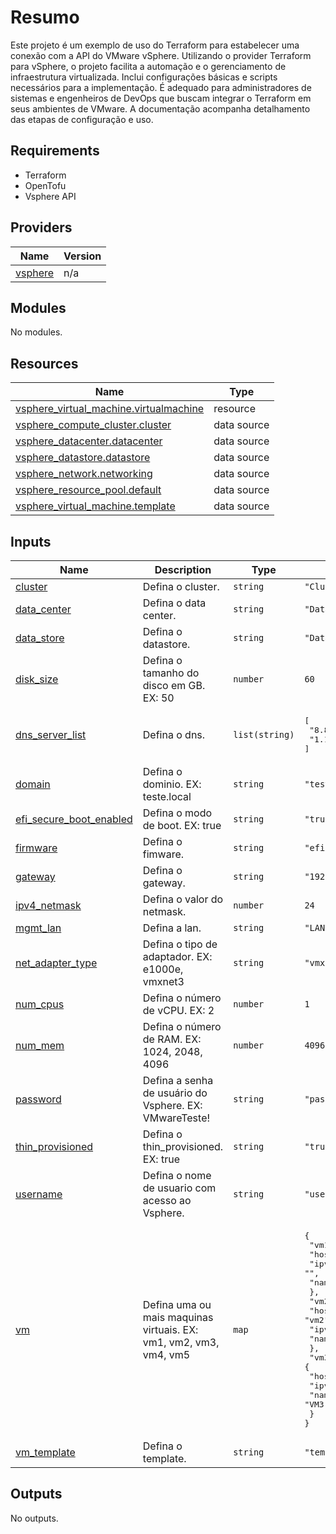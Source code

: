 <!-- BEGIN_TF_DOCS -->
# Resumo
Este projeto é um exemplo de uso do Terraform para estabelecer uma conexão com a API do VMware vSphere. Utilizando o provider Terraform para vSphere, o projeto facilita a automação e o gerenciamento de infraestrutura virtualizada. Inclui configurações básicas e scripts necessários para a implementação. É adequado para administradores de sistemas e engenheiros de DevOps que buscam integrar o Terraform em seus ambientes de VMware. A documentação acompanha detalhamento das etapas de configuração e uso.

## Requirements

- Terraform
- OpenTofu
- Vsphere API
  
## Providers

| Name | Version |
|------|---------|
| <a name="provider_vsphere"></a> [vsphere](#provider\_vsphere) | n/a |

## Modules

No modules.

## Resources

| Name | Type |
|------|------|
| [vsphere_virtual_machine.virtualmachine](https://registry.terraform.io/providers/hashicorp/vsphere/latest/docs/resources/virtual_machine) | resource |
| [vsphere_compute_cluster.cluster](https://registry.terraform.io/providers/hashicorp/vsphere/latest/docs/data-sources/compute_cluster) | data source |
| [vsphere_datacenter.datacenter](https://registry.terraform.io/providers/hashicorp/vsphere/latest/docs/data-sources/datacenter) | data source |
| [vsphere_datastore.datastore](https://registry.terraform.io/providers/hashicorp/vsphere/latest/docs/data-sources/datastore) | data source |
| [vsphere_network.networking](https://registry.terraform.io/providers/hashicorp/vsphere/latest/docs/data-sources/network) | data source |
| [vsphere_resource_pool.default](https://registry.terraform.io/providers/hashicorp/vsphere/latest/docs/data-sources/resource_pool) | data source |
| [vsphere_virtual_machine.template](https://registry.terraform.io/providers/hashicorp/vsphere/latest/docs/data-sources/virtual_machine) | data source |

## Inputs

| Name | Description | Type | Default | Required |
|------|-------------|------|---------|:--------:|
| <a name="input_cluster"></a> [cluster](#input\_cluster) | Defina o cluster. | `string` | `"Cluster-1"` | no |
| <a name="input_data_center"></a> [data\_center](#input\_data\_center) | Defina o data center. | `string` | `"Datacenter"` | no |
| <a name="input_data_store"></a> [data\_store](#input\_data\_store) | Defina o datastore. | `string` | `"Datastore-1"` | no |
| <a name="input_disk_size"></a> [disk\_size](#input\_disk\_size) | Defina o tamanho do disco em GB. EX: 50 | `number` | `60` | no |
| <a name="input_dns_server_list"></a> [dns\_server\_list](#input\_dns\_server\_list) | Defina o dns. | `list(string)` | <pre>[<br>  "8.8.8.8",<br>  "1.1.1.1"<br>]</pre> | no |
| <a name="input_domain"></a> [domain](#input\_domain) | Defina o dominio. EX: teste.local | `string` | `"teste.local"` | no |
| <a name="input_efi_secure_boot_enabled"></a> [efi\_secure\_boot\_enabled](#input\_efi\_secure\_boot\_enabled) | Defina o modo de boot. EX: true | `string` | `"true"` | no |
| <a name="input_firmware"></a> [firmware](#input\_firmware) | Defina o fimware. | `string` | `"efi"` | no |
| <a name="input_gateway"></a> [gateway](#input\_gateway) | Defina o gateway. | `string` | `"192.168.1.1"` | no |
| <a name="input_ipv4_netmask"></a> [ipv4\_netmask](#input\_ipv4\_netmask) | Defina o valor do netmask. | `number` | `24` | no |
| <a name="input_mgmt_lan"></a> [mgmt\_lan](#input\_mgmt\_lan) | Defina a lan. | `string` | `"LAN"` | no |
| <a name="input_net_adapter_type"></a> [net\_adapter\_type](#input\_net\_adapter\_type) | Defina o tipo de adaptador. EX: e1000e, vmxnet3 | `string` | `"vmxnet3"` | no |
| <a name="input_num_cpus"></a> [num\_cpus](#input\_num\_cpus) | Defina o número de vCPU. EX: 2 | `number` | `1` | no |
| <a name="input_num_mem"></a> [num\_mem](#input\_num\_mem) | Defina o número de RAM. EX: 1024, 2048, 4096 | `number` | `4096` | no |
| <a name="input_password"></a> [password](#input\_password) | Defina a senha de usuário do Vsphere. EX: VMwareTeste! | `string` | `"password"` | no |
| <a name="input_thin_provisioned"></a> [thin\_provisioned](#input\_thin\_provisioned) | Defina o thin\_provisioned. EX: true | `string` | `"true"` | no |
| <a name="input_username"></a> [username](#input\_username) | Defina o nome de usuario com acesso ao Vsphere. | `string` | `"username"` | no |
| <a name="input_vm"></a> [vm](#input\_vm) | Defina uma ou mais maquinas virtuais. EX: vm1, vm2, vm3, vm4, vm5 | `map` | <pre>{<br>  "vm1": {<br>    "hostname": "vm1",<br>    "ipv4_address": "",<br>    "name": "VM1-TESTE"<br>  },<br>  "vm2": {<br>    "hostname": "vm2",<br>    "ipv4_address": "",<br>    "name": "VM2-TESTE"<br>  },<br>  "vm3": {<br>    "hostname": "vm3",<br>    "ipv4_address": "",<br>    "name": "VM3-TESTE"<br>  }<br>}</pre> | no |
| <a name="input_vm_template"></a> [vm\_template](#input\_vm\_template) | Defina o template. | `string` | `"templates"` | no |

## Outputs

No outputs.
<!-- END_TF_DOCS -->
